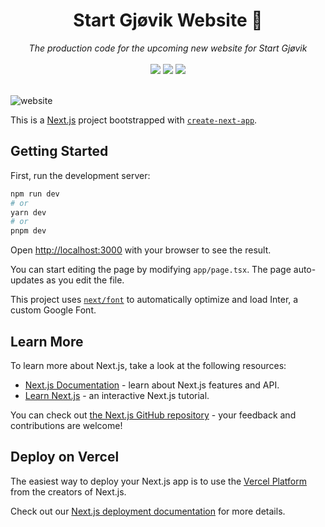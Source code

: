 <div align="center">
	<h1>Start Gjøvik Website 🚀</h1>
	<i>The production code for the upcoming new website for Start Gjøvik </i>
	<div gap="3">
    	<br />
    	<img src="https://img.shields.io/badge/next.js-000000?style=for-the-badge&logo=nextdotjs&logoColor=white" />
    	<img src="https://img.shields.io/badge/TypeScript-007ACC?style=for-the-badge&logo=typescript&logoColor=white" />
    	<img src="https://img.shields.io/badge/Vercel-000000?style=for-the-badge&logo=vercel&logoColor=white" />
	</div>
</div>

<br />

![website](https://user-images.githubusercontent.com/66110094/213516594-630e76e9-3ee5-4518-b615-df9add29117f.gif)


This is a [Next.js](https://nextjs.org/) project bootstrapped with [`create-next-app`](https://github.com/vercel/next.js/tree/canary/packages/create-next-app).

## Getting Started

First, run the development server:

```bash
npm run dev
# or
yarn dev
# or
pnpm dev
```

Open [http://localhost:3000](http://localhost:3000) with your browser to see the result.

You can start editing the page by modifying `app/page.tsx`. The page auto-updates as you edit the file.

This project uses [`next/font`](https://nextjs.org/docs/basic-features/font-optimization) to automatically optimize and load Inter, a custom Google Font.

## Learn More

To learn more about Next.js, take a look at the following resources:

- [Next.js Documentation](https://nextjs.org/docs) - learn about Next.js features and API.
- [Learn Next.js](https://nextjs.org/learn) - an interactive Next.js tutorial.

You can check out [the Next.js GitHub repository](https://github.com/vercel/next.js/) - your feedback and contributions are welcome!

## Deploy on Vercel

The easiest way to deploy your Next.js app is to use the [Vercel Platform](https://vercel.com/new?utm_medium=default-template&filter=next.js&utm_source=create-next-app&utm_campaign=create-next-app-readme) from the creators of Next.js.

Check out our [Next.js deployment documentation](https://nextjs.org/docs/deployment) for more details.
